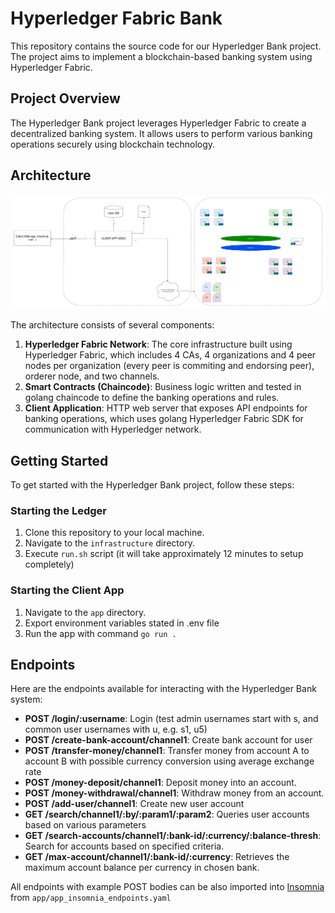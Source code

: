 # Hyperledger Fabric Bank 

This repository contains the source code for our Hyperledger Bank project. The project aims to implement a blockchain-based banking system using Hyperledger Fabric.

## Project Overview

The Hyperledger Bank project leverages Hyperledger Fabric to create a decentralized banking system. It allows users to perform various banking operations securely using blockchain technology.

## Architecture

![Hyperledger Bank Architecture](docs/infrastructure.png)

The architecture consists of several components:

1. **Hyperledger Fabric Network**: The core infrastructure built using Hyperledger Fabric, which includes 4 CAs, 4 organizations and 4 peer nodes per organization (every peer is commiting and endorsing peer), orderer node, and two channels.
2. **Smart Contracts (Chaincode)**: Business logic written and tested in golang chaincode to define the banking operations and rules.
3. **Client Application**: HTTP web server that exposes API endpoints for banking operations, which uses golang Hyperledger Fabric SDK for communication with Hyperledger network.

## Getting Started

To get started with the Hyperledger Bank project, follow these steps:

### Starting the Ledger

1. Clone this repository to your local machine.
2. Navigate to the `infrastructure` directory.
3. Execute `run.sh` script (it will take approximately 12 minutes to setup completely)

### Starting the Client App

1. Navigate to the `app` directory.
2. Export environment variables stated in .env file
3. Run the app with command `go run .`

## Endpoints

Here are the endpoints available for interacting with the Hyperledger Bank system:

- **POST /login/:username**: Login (test admin usernames start with s, and common user usernames with u, e.g. s1, u5)
- **POST /create-bank-account/channel1**: Create bank account for user
- **POST /transfer-money/channel1**: Transfer money from account A to account B with possible currency conversion using average exchange rate
- **POST /money-deposit/channel1**: Deposit money into an account.
- **POST /money-withdrawal/channel1**: Withdraw money from an account.
- **POST /add-user/channel1**: Create new user account
- **GET /search/channel1/:by/:param1/:param2**: Queries user accounts based on various parameters
- **GET /search-accounts/channel1/:bank-id/:currency/:balance-thresh**: Search for accounts based on specified criteria.
- **GET /max-account/channel1/:bank-id/:currency**: Retrieves the maximum account balance per currency in chosen bank.


All endpoints with example POST bodies can be also imported into [Insomnia](https://insomnia.rest/) from `app/app_insomnia_endpoints.yaml`
